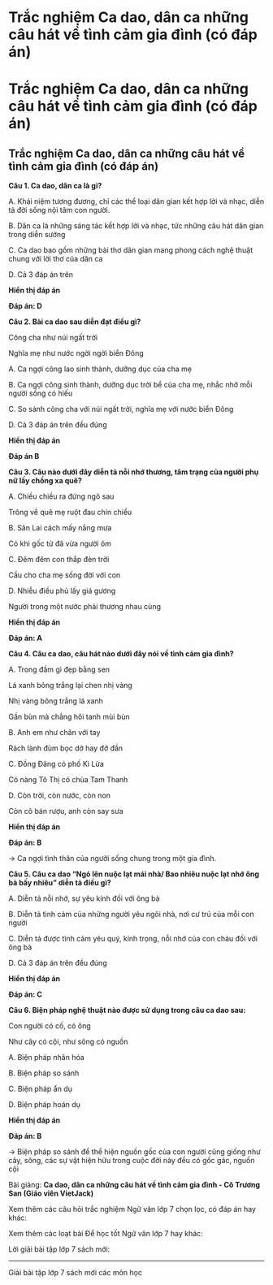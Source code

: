 # Trắc nghiệm Ca dao, dân ca những câu hát về tình cảm gia đình (có đáp án)

# Trắc nghiệm Ca dao, dân ca những câu hát về tình cảm gia đình (có đáp án)

## Trắc nghiệm Ca dao, dân ca những câu hát về tình cảm gia đình (có đáp án)

**Câu 1. Ca dao, dân ca là gì?**

A. Khái niệm tương đương, chỉ các thể loại dân gian kết hợp lời và nhạc, diễn tả đời sống nội tâm con người. 

B. Dân ca là những sáng tác kết hợp lời và nhạc, tức những câu hát dân gian trong diễn sướng

C. Ca dao bao gồm những bài thơ dân gian mang phong cách nghệ thuật chung với lời thơ của dân ca

D. Cả 3 đáp án trên

**Hiển thị đáp án**

**Đáp án: D**

**Câu 2. Bài ca dao sau diễn đạt điều gì?**

Công cha như núi ngất trời

Nghĩa mẹ như nước ngời ngời biển Đông

A. Ca ngợi công lao sinh thành, dưỡng dục của cha mẹ

B. Ca ngợi công sinh thành, dưỡng dục trời bể của cha mẹ, nhắc nhở mỗi người sống có hiếu

C. So sánh công cha với núi ngất trời, nghĩa mẹ với nước biển Đông

D. Cả 3 đáp án trên đều đúng

**Hiển thị đáp án**

**Đáp án B**

**Câu 3. Câu nào dưới đây diễn tả nỗi nhớ thương, tâm trạng của người phụ nữ lấy chồng xa quê?**

A. Chiều chiều ra đứng ngõ sau

Trông về quê mẹ ruột đau chín chiều

B. Sân Lai cách mấy nắng mưa

Có khi gốc tử đã vừa người ôm

C. Đêm đêm con thắp đèn trời

Cầu cho cha mẹ sống đời với con

D. Nhiễu điều phủ lấy giá gương

Người trong một nước phải thương nhau cùng

**Hiển thị đáp án**

**Đáp án: A**

**Câu 4. Câu ca dao, câu hát nào dưới đây nói về tình cảm gia đình?**

A. Trong đầm gì đẹp bằng sen

Lá xanh bông trắng lại chen nhị vàng

Nhị vàng bông trắng lá xanh

Gần bùn mà chẳng hôi tanh mùi bùn

B. Anh em như chân với tay

Rách lành đùm bọc dở hay đỡ đần

C. Đồng Đăng có phố Kì Lừa

Có nàng Tô Thị có chùa Tam Thanh

D. Còn trời, còn nước, còn non

Còn cô bán rượu, anh còn say sưa

**Hiển thị đáp án**

**Đáp án: B**

→ Ca ngợi tình thân của người sống chung trong một gia đình.

**Câu 5. Câu ca dao “Ngó lên nuộc lạt mái nhà/ Bao nhiêu nuộc lạt nhớ ông bà bấy nhiêu” diễn tả điều gì?**

A. Diễn tả nỗi nhớ, sự yêu kính đối với ông bà

B. Diễn tả tình cảm của những người yêu ngôi nhà, nơi cư trú của mỗi con người

C. Diễn tả được tình cảm yêu quý, kính trọng, nỗi nhớ của con cháu đối với ông bà

D. Cả 3 đáp án trên đều đúng

**Hiển thị đáp án**

**Đáp án: C**

**Câu 6. Biện pháp nghệ thuật nào được sử dụng trong câu ca dao sau:**

Con người có cố, có ông

Như cây có cội, như sông có nguồn

A. Biện pháp nhân hóa

B. Biện pháp so sánh

C. Biện pháp ẩn dụ

D. Biện pháp hoán dụ

**Hiển thị đáp án**

**Đáp án: B**

→ Biện pháp so sánh để thể hiện nguồn gốc của con người cũng giống như cây, sông, các sự vật hiện hữu trong cuộc đời này đều có gốc gác, nguồn cội

Bài giảng: **Ca dao, dân ca những câu hát về tình cảm gia đình - Cô Trương San (Giáo viên VietJack)**

Xem thêm các câu hỏi trắc nghiệm Ngữ văn lớp 7 chọn lọc, có đáp án hay khác:

Xem thêm các loạt bài Để học tốt Ngữ văn lớp 7 hay khác:

Lời giải bài tập lớp 7 sách mới:

* * *

Giải bài tập lớp 7 sách mới các môn học
